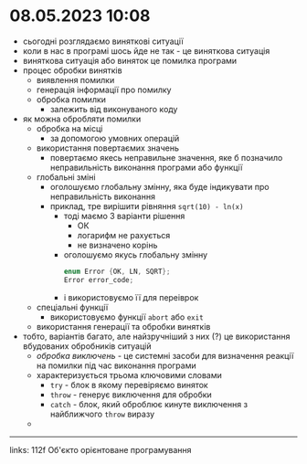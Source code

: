 # 08.05.2023 10:08

- сьогодні розглядаємо виняткові ситуації
- коли в нас в програмі шось йде не так - це виняткова ситуація
- виняткова ситуація або виняток це помилка програми
- процес обробки винятків
  - виявлення помилки
  - генерація інформації про помилку
  - обробка помилки
    - залежить від виконуваного коду
- як можна обробляти помилки
  - обробка на місці
    - за допомогою умовних операцій
  - використання повертаємих значень
    - повертаємо якесь неправильне значення, яке б позначило неправильність виконання програми або функції
  - глобальні зміні
    - оголошуємо глобальну змінну, яка буде індикувати про неправильність виконання
    - приклад, тре вирішити рівняння `sqrt(10) - ln(x)`
      - тоді маємо 3 варіанти рішення
        - ОК
        - логарифм не рахується
        - не визначено корінь
      - оголошуємо якусь глобальну змінну
        ```cpp
        enum Error {OK, LN, SQRT};
        Error error_code;
        ```
      - і використовуємо її для переіврок
  - спеціальні функції
    - використовуємо функції `abort` або `exit`
  - використання генерації та обробки винятків
- тобто, варіантів багато, але найзручніший з них (?) це використання вбудованих обробників ситуацій
  - _обробка виключень_ - це системні засоби для визначення реакції на помилки під час виконання програми
  - характеризується трьома ключовими словами
    - `try` - блок в якому перевіряємо виняток
    - `throw` - генерує виключення для обробки
    - `catch` - блок, який оброблює кинуте виключення з найближчого `throw` виразу
  -



---

links: 112f Об'єкто орієнтоване програмування

